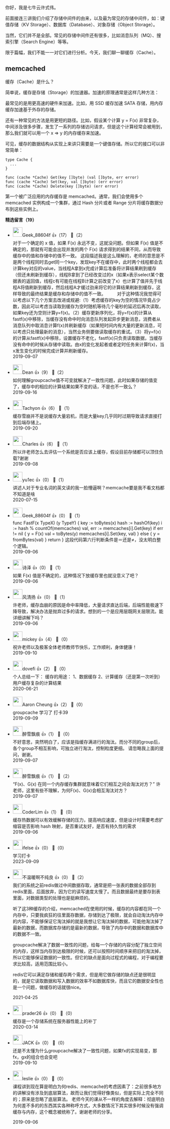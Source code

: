 你好，我是七牛云许式伟。

前面接连三讲我们介绍了存储中间件的由来，以及最为常见的存储中间件，如：键值存储（KV Storage）、数据库（Database）、对象存储（Object Storage）。

当然，它们并不是全部。常见的存储中间件还有很多，比如消息队列（MQ）、搜索引擎（Search Engine）等等。

限于篇幅，我们不能一一对它们进行分析。今天，我们聊一聊缓存（Cache）。

## memcached

缓存（Cache）是什么？

简单说，缓存是存储（Storage）的加速器。加速的原理通常是这样几种方法：

最常见的是用更高速的硬件来加速。比如，用 SSD 缓存加速 SATA 存储，用内存缓存加速基于外存的存储。

还有一种常见的方法是用更短的路径。比如，假设某个计算 y = F(x) 非常复杂，中间涉及很多步骤，发生了一系列的存储访问请求，但是这个计算经常会被用到，那么我们就可以用一个 x =&gt; y 的内存缓存来加速。

可见，缓存的数据结构从实现上来讲只需要是一个键值存储。所以它的接口可以非常简单：

```
type Cache {
  ...
}

func (cache *Cache) Get(key []byte) (val []byte, err error)
func (cache *Cache) Set(key, val []byte) (err error)
func (cache *Cache) Delete(key []byte) (err error)
```

第一个被广泛应用的内存缓存是 memcached。通常，我们会使用多个 memcached 实例构成一个集群，通过 Hash 分片或者 Range 分片将缓存数据分布到这些实例上。
<div><strong>精选留言（19）</strong></div><ul>
<li><img src="" width="30px"><span>Geek_88604f</span> 👍（17） 💬（2）<div>        对于一个确定的 x 值，如果 F(x) 永远不变，这就没问题。但如果 F(x) 值是不确定的，那就有可能会出现并发的两个 F(x) 请求得到的结果不同，从而导致缓存中的值和存储中的值不一致。 
        这段描述我是这么理解的，老师的意思是不是两个线程同时去get同一个key，发现key不在缓存中，此时两个线程都会去计算key对应的value，当线程A拿到x完成计算后准备将计算结果刷到缓存（但还未刷新到缓存），线程B拿到了已经改变过的x（如果x表示select某个数据表的返回值，线程c有可能在线程B计算之前改变了x）也计算了值并先于线程A将值刷新到缓存，然后线程A才缓过劲来将它的计算结果刷新到缓存，这样导致的最终结果是缓存和存储中的值不一致。
        对于这种情况我觉得可以考虑以下几个方案去改进或规避:（1）考虑缓存的key为空的情况毕竟占少数，因此可以考虑当读取到缓存为空时随机等待几个毫秒的延迟后再次读取，如果key还为空则计算y=f(x)。（2）缓存更新序列化，将y=f(x)的计算从fastf(x)中移除，当缓存没有命中时向消息队列发起异步更新消息，消费者从消息队列中取消息计算f(x)并刷新缓存（如果短时间内有大量的更新消息，可以考虑只处理最新的消息），当然业务侧要做读取缓存的重试。（3）将y=f(x)的计算从fastf(x)中移除，设置缓存不老化，fastf(x)只负责读取数据，当缓存没有命中的时候从存储中读取。由x的变化发起者或者定时任务来计算f(x)，当x发生变化的时候完成计算并刷新缓存。</div>2019-09-07</li><br/><li><img src="https://static001.geekbang.org/account/avatar/00/11/fc/78/ef1cb09c.jpg" width="30px"><span>Dean</span> 👍（9） 💬（2）<div>如何理解groupcache值不可变就解决了一致性问题，此时如果存储的值变了，缓存中的相应的计算结果如果不变的话，不是也不一致么？</div>2019-09-16</li><br/><li><img src="https://static001.geekbang.org/account/avatar/00/15/4b/22/88240eee.jpg" width="30px"><span>Tachyon</span> 👍（6） 💬（1）<div>缓存雪崩并不是说缓存大量宕机，而是大量key几乎同时过期导致请求直接打到后端存储上。</div>2019-09-20</li><br/><li><img src="https://static001.geekbang.org/account/avatar/00/0f/47/c2/e9fa4cf6.jpg" width="30px"><span>Charles</span> 👍（6） 💬（1）<div>所以许老师怎么去评估一个系统是否应该上缓存，假设目前存储都可以顶住负载?谢谢</div>2019-09-08</li><br/><li><img src="https://static001.geekbang.org/account/avatar/00/1b/56/27/cd761dc4.jpg" width="30px"><span>yu1ec</span> 👍（0） 💬（1）<div>讲述人对于专业名词的英文读的我一脸懵逼啊？memcache要是我不看文档都不知道是啥</div>2020-07-15</li><br/><li><img src="" width="30px"><span>Geek_88604f</span> 👍（0） 💬（1）<div>func FastF(x TypeX) (y TypeY) {
  key := toBytes(x)
  hash := hashOf(key)
  i := hash % countOf(memcaches)
  val, err := memcaches[i].Get(key)
  if err != nil {
    y = F(x)
    val = toBytes(y)
    memcaches[i].Set(key, val)
  } else {
    y = fromBytes(val)
  }
  return
}
这段代码第六行判断条件是＝还是≠，没太明白整个逻辑。</div>2019-09-06</li><br/><li><img src="https://static001.geekbang.org/account/avatar/00/0f/be/b9/f2481c2c.jpg" width="30px"><span>诗泽</span> 👍（0） 💬（1）<div>如果 F(x) 值是不确定的，这种情况下放缓存里也就没意义了吧？</div>2019-09-06</li><br/><li><img src="https://static001.geekbang.org/account/avatar/00/12/fd/c4/26217aa4.jpg" width="30px"><span>风清扬</span> 👍（0） 💬（1）<div>许老师，缓存血崩的原因是命中率降低，大量请求直达后端，后端性能极速下降导致，解决办法是抛弃过多的请求。想到的一个是应用层既网关层限流。能详细讲解下吗？</div>2019-09-06</li><br/><li><img src="https://static001.geekbang.org/account/avatar/00/10/0c/0f/93d1c8eb.jpg" width="30px"><span>mickey</span> 👍（4） 💬（0）<div>祝许老师以及极客全体老师教师节快乐，工作顺利，身体健康！</div>2019-09-10</li><br/><li><img src="https://static001.geekbang.org/account/avatar/00/0f/60/36/1848c2b7.jpg" width="30px"><span>dovefi</span> 👍（2） 💬（0）<div>个人总结一下：
缓存的用途：
1、数据缓存
2、计算缓存（还是第一次听到）用户缓存复杂的计算结果</div>2020-06-21</li><br/><li><img src="https://static001.geekbang.org/account/avatar/00/10/7a/08/4d3e47dd.jpg" width="30px"><span>Aaron Cheung</span> 👍（2） 💬（0）<div>groupcache 学习了 打卡39</div>2019-09-09</li><br/><li><img src="https://static001.geekbang.org/account/avatar/00/14/d6/ae/46ae526f.jpg" width="30px"><span>醉雪飘痕</span> 👍（1） 💬（0）<div>不好意思，突然明白了，应该是指缓存满进行的淘汰。而分不同的group后，各个group不相互影响，可独立进行淘汰，控制粒度更细。
请忽略我上面的提问，谢谢。</div>2019-09-07</li><br/><li><img src="https://static001.geekbang.org/account/avatar/00/14/d6/ae/46ae526f.jpg" width="30px"><span>醉雪飘痕</span> 👍（1） 💬（2）<div>“F(x)、G(x) 在同一个内存缓存集群就意味着它们相互之间会淘汰对方？”
许老师，这里有些不理解，为何F(x)、G(x)会相互淘汰对方？</div>2019-09-07</li><br/><li><img src="http://thirdwx.qlogo.cn/mmopen/vi_32/Q0j4TwGTfTKY0ibA4DWA9Bf6MuicKhyEt0yDXvAzG21xnOUHNLDwuic2icxpesyeXc1AMboeZEW97e8SuZdzIBefqA/132" width="30px"><span>CoderLim</span> 👍（1） 💬（0）<div>缓存热数据可以有效缓解存储的压力，提高响应速度，但是设计时需要考虑扩缩容是否影响 hash 映射，是否重试友好，是否有持久性的需求</div>2019-09-06</li><br/><li><img src="https://static001.geekbang.org/account/avatar/00/26/eb/d7/90391376.jpg" width="30px"><span>ifelse</span> 👍（0） 💬（0）<div>学习打卡</div>2023-09-09</li><br/><li><img src="https://static001.geekbang.org/account/avatar/00/1f/b9/8d/00bded19.jpg" width="30px"><span>不温暖啊不纯良</span> 👍（0） 💬（2）<div>我们的系统之前redis做过中间数据存取，通常是把一张表的数据全部存到redis里面，后面放弃，因为它的读写速度太慢了。而且数据最终是要存到表里面，对数据类型的处理也是挺麻烦的。

听了这3种缓存的介绍，memcached在使用的时候，缓存的内容都在同一个内存中，只要我疯狂的往里面存数据，存储到达了极限，就会自动淘汰内存中的内容，不能够保证它淘汰掉的就是我想让它淘汰掉的数据，可能他淘汰掉了最新的数据，而数据库存储的是最新的数据，导致了内存中的数据和数据库中的数据不一致。

groupcache解决了数据一致性的问题，给每一个存储的内容分配了独立空间的内存，这样当内存到达极限的时候，还可以按照时间顺序来把旧的淘汰掉，所以它能够保证数据的一致性。但它的缺点是面向过程式的编程，对于编程要求比较高，适用范围比较小。

redis它可以满足存储和缓存两个需求，但是用它做存储的缺点还是很明显的，就是它读取数据和写入数据的效率不如数据库快，而且它的数据安全性也是一个问题，做缓存的话就很nice。</div>2021-04-25</li><br/><li><img src="https://static001.geekbang.org/account/avatar/00/15/e0/6b/f61d7466.jpg" width="30px"><span>prader26</span> 👍（0） 💬（0）<div>缓存是一个存储系统在服务器性能上的补丁</div>2020-03-14</li><br/><li><img src="https://static001.geekbang.org/account/avatar/00/10/e1/f7/33a69a0f.jpg" width="30px"><span>JACK</span> 👍（0） 💬（0）<div>还是不太懂为什么groupcache解决了一致性问题，如果fx的实现易变，那fx，gx的组合也会变吧</div>2019-09-10</li><br/><li><img src="https://static001.geekbang.org/account/avatar/00/14/34/df/64e3d533.jpg" width="30px"><span>leslie</span> 👍（0） 💬（0）<div>      课程讲到现在算是明白为何redis、memcache的考虑因素了：之前很多地方的讲解没有涉及到底层算法，故而让我们觉得好像类似，但是实际上完全不同的；原来是忽略了底层算法。
      老师今天的课从不一样的角度去解释：彻底明白为何差不多的的东西其实各种称呼方式，大多数情况下其实很多时候没有强调 缓存与内存，这个概念被统称了。谢谢老师的分享。
</div>2019-09-06</li><br/>
</ul>